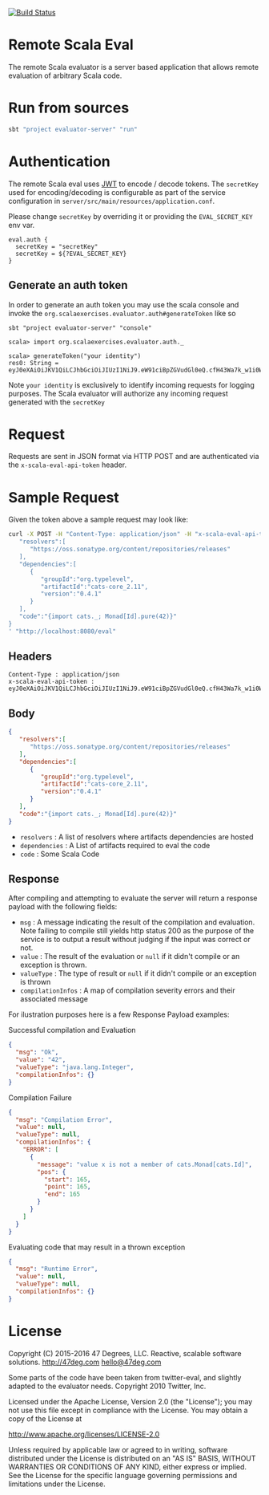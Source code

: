 [![Build Status](https://travis-ci.org/scala-exercises/evaluator.svg?branch=master)](https://travis-ci.org/scala-exercises/evaluator)

# Remote Scala Eval

The remote Scala evaluator is a server based application that
allows remote evaluation of arbitrary Scala code.

# Run from sources

```bash
sbt "project evaluator-server" "run"
```

# Authentication

The remote Scala eval uses [JWT](https://jwt.io/) to encode / decode tokens.
The `secretKey` used for encoding/decoding is configurable as part of the service configuration in 
`server/src/main/resources/application.conf`.

Please change `secretKey` by overriding it or providing the `EVAL_SECRET_KEY` env var.

```
eval.auth {
  secretKey = "secretKey"	  
  secretKey = ${?EVAL_SECRET_KEY}
}
```

## Generate an auth token

In order to generate an auth token you may use the scala console and invoke
the `org.scalaexercises.evaluator.auth#generateToken` like so

```
sbt "project evaluator-server" "console"

scala> import org.scalaexercises.evaluator.auth._

scala> generateToken("your identity")
res0: String = eyJ0eXAiOiJKV1QiLCJhbGciOiJIUzI1NiJ9.eW91ciBpZGVudGl0eQ.cfH43Wa7k_w1i0W2pQhV1k21t2JqER9lw5EpJcENRMI
```

Note `your identity` is exclusively to identify incoming requests for logging purposes.
The Scala evaluator will authorize any incoming request generated with the `secretKey`

# Request

Requests are sent in JSON format via HTTP POST and are authenticated via the `x-scala-eval-api-token` header.

# Sample Request

Given the token above a sample request may look like:

```bash
curl -X POST -H "Content-Type: application/json" -H "x-scala-eval-api-token: eyJ0eXAiOiJKV1QiLCJhbGciOiJIUzI1NiJ9.eW91ciBpZGVudGl0eQ.cfH43Wa7k_w1i0W2pQhV1k21t2JqER9lw5EpJcENRMI" -d '{  
   "resolvers":[  
      "https://oss.sonatype.org/content/repositories/releases"
   ],
   "dependencies":[  
      {  
         "groupId":"org.typelevel",
         "artifactId":"cats-core_2.11",
         "version":"0.4.1"
      }
   ],
   "code":"{import cats._; Monad[Id].pure(42)}"
}
' "http://localhost:8080/eval"
```

## Headers

```
Content-Type : application/json
x-scala-eval-api-token : eyJ0eXAiOiJKV1QiLCJhbGciOiJIUzI1NiJ9.eW91ciBpZGVudGl0eQ.cfH43Wa7k_w1i0W2pQhV1k21t2JqER9lw5EpJcENRMI 
```

## Body

```json
{  
   "resolvers":[  
      "https://oss.sonatype.org/content/repositories/releases"
   ],
   "dependencies":[  
      {  
         "groupId":"org.typelevel",
         "artifactId":"cats-core_2.11",
         "version":"0.4.1"
      }
   ],
   "code":"{import cats._; Monad[Id].pure(42)}"
}
```

- `resolvers` : A list of resolvers where artifacts dependencies are hosted
- `dependencies` : A List of artifacts required to eval the code
- `code` : Some Scala Code

## Response

After compiling and attempting to evaluate the server will return a response payload with the following fields:

- `msg` : A message indicating the result of the compilation and evaluation. Note failing to compile still yields http status 200 as the purpose of the service is to output a result without judging if the input was correct or not.	
- `value` : The result of the evaluation or `null` if it didn't compile or an exception is thrown.
- `valueType` : The type of result or `null` if it didn't compile or an exception is thrown
- `compilationInfos` : A map of compilation severity errors and their associated message

For ilustration purposes here is a few Response Payload examples:

Successful compilation and Evaluation

```json
{
  "msg": "Ok",
  "value": "42",
  "valueType": "java.lang.Integer",
  "compilationInfos": {}
}
```

Compilation Failure

```json
{
  "msg": "Compilation Error",
  "value": null,
  "valueType": null,
  "compilationInfos": {
    "ERROR": [
      {
        "message": "value x is not a member of cats.Monad[cats.Id]",
        "pos": {
          "start": 165,
          "point": 165,
          "end": 165
        }
      }
    ]
  }
}
```

Evaluating code that may result in a thrown exception

```json
{
  "msg": "Runtime Error",
  "value": null,
  "valueType": null,
  "compilationInfos": {}
}
```


# License

Copyright (C) 2015-2016 47 Degrees, LLC. Reactive, scalable software solutions. http://47deg.com hello@47deg.com

Some parts of the code have been taken from twitter-eval, and slightly adapted to the evaluator needs. Copyright 2010 Twitter, Inc.

Licensed under the Apache License, Version 2.0 (the "License"); you may not use this file except in compliance with the License. You may obtain a copy of the License at

http://www.apache.org/licenses/LICENSE-2.0

Unless required by applicable law or agreed to in writing, software distributed under the License is distributed on an "AS IS" BASIS, WITHOUT WARRANTIES OR CONDITIONS OF ANY KIND, either express or implied. See the License for the specific language governing permissions and limitations under the License.